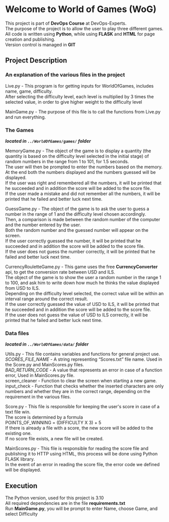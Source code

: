 # Welcome to World of Games (WoG)

This project is part of **DevOps Course** at DevOps-Experts.\
The purpose of the project is to allow the user to play three different games.  All code is written using **Python**, while using **FLASK** and **HTML** for page creation and publishing.\
Version control is managed in **GIT**

## Project Description
### An explanation of the various files in the project
Live.py - This program is for getting inputs for WorldOfGames, includes name, game, difficulty.\
After selecting the difficulty level, each level is multiplied by 3 times the selected value, in order to give higher weight to the difficulty level

MainGame.py - The purpose of this file is to call the functions from Live.py and run everything.

### The Games
***located in `../WorldOfGames/games/` folder***

MemoryGame.py - The object of the game is to display a quantity (the quantity is based on the difficulty level selected in the initial stage) of random numbers in the range from 1 to 101, for 1.5 seconds.\
The user will then be prompted to enter the numbers based on the memory.\
At the end both the numbers displayed and the numbers guessed will be displayed.\
If the user was right and remembered all the numbers, it will be printed that he succeeded and in addition the score will be added to the score file.\
If the user made a mistake and did not remember all the numbers, it will be printed that he failed and better luck next time.

GuessGame.py - The object of the game is to ask the user to guess a number in the range of 1 and the difficulty level chosen accordingly.\
Then, a comparison is made between the random number of the computer and the number entered by the user.\
Both the random number and the guessed number will appear on the screen.\
If the user correctly guessed the number, it will be printed that he succeeded and in addition the score will be added to the score file.\
If the user does not guess the number correctly, it will be printed that he failed and better luck next time.

CurrencyRouletteGame.py - This game uses the free **CurrencyConverter** api, to get the conversion rate between USD and ILS.\
The object of the game is to show the user a random number in the range 1 to 100, and ask him to write down how much he thinks the value displayed from USD to ILS.\
Depending on the difficulty level selected, the correct value will be within an interval range around the correct result.\
If the user correctly guessed the value of USD to ILS, it will be printed that he succeeded and in addition the score will be added to the score file.\
If the user does not guess the value of USD to ILS correctly, it will be printed that he failed and better luck next time.

### Data files
***located in `../WorldOfGames/data/` folder***

Utils.py - This file contains variables and functions for general project use.\
*SCORES_FILE_NAME* - A string representing “Scores.txt” file name. Used in the Score.py and MainScores.py files.\
*BAD_RETURN_CODE* - A value that represents an error in case of a function error, Used in MainScores.py file.\
screen_cleaner - Function to clear the screen when starting a new game.\
input_check - Function that checks whether the inserted characters are only numbers and whether they are in the correct range, depending on the requirement in the various files.

Score.py - This file is responsible for keeping the user's score in case of a text file win.\
The score is determined by a formula\
POINTS_OF_WINNING = (DIFFICULTY X 3) + 5\
If there is already a file with a score, the new score will be added to the existing one.\
If no score file exists, a new file will be created.

MainScores.py - This file is responsible for reading the score file and publishing it to HTTP using HTML, this process will be done using Python FLASK library.\
In the event of an error in reading the score file, the error code we defined will be displayed.


## Execution
The Python version, used for this project is 3.10\
All required dependencies are in the file **requirements.txt**\
Run **MainGame.py**, you will be prompt to enter Name, choose Game, and select Difficulty
